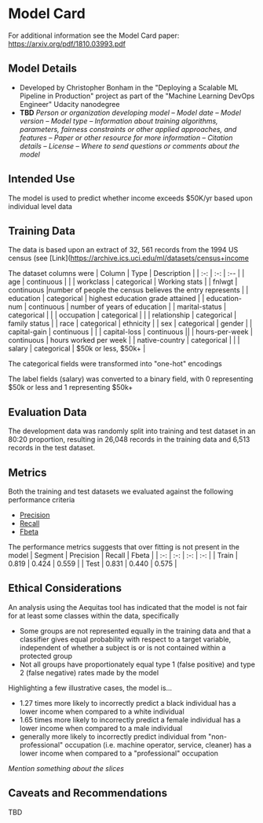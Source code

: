 # Model Card

For additional information see the Model Card paper: https://arxiv.org/pdf/1810.03993.pdf



## Model Details

* Developed by Christopher Bonham in the "Deploying a Scalable ML Pipeline in Production" project as part of the "Machine Learning DevOps Engineer" Udacity nanodegree
* **TBD** *Person or organization developing model – Model date – Model version – Model type – Information about training algorithms, parameters, fairness constraints or other applied approaches, and features – Paper or other resource for more information – Citation details – License – Where to send questions or comments about the model*



## Intended Use

The model is used to predict whether income exceeds $50K/yr based upon individual level data



## Training Data
The data is based upon an extract of 32, 561 records from the 1994 US census (see [Link](https://archive.ics.uci.edu/ml/datasets/census+income

The dataset columns were
| Column | Type | Description |
| :-: | :-: | :-- |
| age | continuous | |
| workclass | categorical | Working stats |
| fnlwgt | continuous |number of people the census believes the entry represents |
| education | categorical | highest education grade attained |
| education-num | continuous | number of years of education |
| marital-status | categorical | |
| occupation | categorical | |
| relationship | categorical | family status |
| race | categorical | ethnicity |
| sex | categorical | gender |
| capital-gain | continuous | |
| capital-loss | continuous ||
| hours-per-week | continuous | hours worked per week |
| native-country | categorical | |
| salary | categorical | $50k or less, $50k+ |

The categorical fields were transformed into  "one-hot" encodings  

The label fields (salary) was converted to a binary field, with 0 representing $50k or less and 1 representing  $50k+



## Evaluation Data

The development data was randomly split into training and test dataset in an 80:20 proportion, resulting in 26,048 records in the training data and 6,513 records in the test dataset.

 

## Metrics
Both the training and test datasets we evaluated against the following performance criteria
* [Precision](https://en.wikipedia.org/wiki/Precision_and_recall#Precision)
* [Recall](https://en.wikipedia.org/wiki/Precision_and_recall#Recall)
* [Fbeta](https://en.wikipedia.org/wiki/F-score)

The performance metrics suggests that over fitting is not present in the model
| Segment | Precision | Recall | Fbeta |
| :-: | :-: | :-: | :-: |
| Train | 0.819 | 0.424 | 0.559 |
| Test | 0.831 | 0.440 | 0.575 |



## Ethical Considerations
An analysis using the Aequitas tool has indicated that the model is not fair for at least some classes within the data, specifically
*  Some groups are not represented equally in the training data and that a classifier gives equal probability with respect to a target variable, independent of whether a subject is or is not contained within a protected group
* Not all groups have proportionately equal type 1 (false positive) and type 2 (false negative) rates made by the model

Highlighting a few illustrative cases, the model is...

* 1.27 times more likely to incorrectly predict a black individual has a lower income when compared to a white individual
* 1.65 times more likely to incorrectly predict a female individual has a lower income when compared to a male individual
* generally more likely to incorrectly predict individual from "non-professional" occupation (i.e. machine operator, service, cleaner) has a lower income when compared to a "professional" occupation



*Mention something about the slices*



## Caveats and Recommendations

TBD
